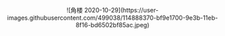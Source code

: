 <center>![角楼 2020-10-29](https://user-images.githubusercontent.com/499038/114888370-bf9e1700-9e3b-11eb-8f16-bd6502bf85ac.jpeg)</center>
